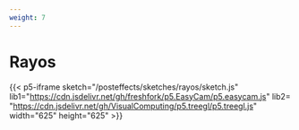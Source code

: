 ```yaml
---
weight: 7
---
```


# Rayos


{{< p5-iframe sketch="/posteffects/sketches/rayos/sketch.js" lib1="https://cdn.jsdelivr.net/gh/freshfork/p5.EasyCam/p5.easycam.js" lib2=
"https://cdn.jsdelivr.net/gh/VisualComputing/p5.treegl/p5.treegl.js" width="625" height="625" >}}
